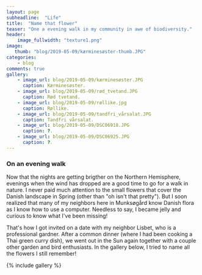 ```yaml
---
layout: page
subheadline:  "Life"
title:  "Name that flower"
teaser: "One a evening walk in my community in awe of biodiversity."
header:
    image_fullwidth: "texture1.png"
image:
   thumb: "blog/2019-05-09/kærminesøster-thumb.JPG"
categories:
    - blog
comments: true
gallery:
    - image_url: blog/2019-05-09/kærminesøster.JPG
      caption: Kærminesøster.
    - image_url: blog/2019-05-09/rød_tvetand.JPG
      caption: Rød tvetand. 
    - image_url: blog/2019-05-09/røllike.jpg
      caption: Røllike.
    - image_url: blog/2019-05-09/tandfri_vårsalat.JPG
      caption: Tandfri vårsalat.
    - image_url: blog/2019-05-09/DSC06918.JPG
      caption: ?.
    - image_url: blog/2019-05-09/DSC06925.JPG
      caption: ?.
---
```


### On an evening walk 
Now that the nights are getting brigther on the Northern Hemisphere, evenings when the wind has dropped are a good time to go for a walk in nature. 
I never paid much attention to the small flowers that cover the Danish landscape in Spring (other than "oh isn't that pretty"). 
But I soon realized that many of my neighbors here in Munksøgård know Danish flora as I know how to use a computer. 
Needless to say, I became jelly and curious to know what I've been missing!

That's how I got invited on a date with my neighbor Lisbet, who is a professional gardner. 
After a common dinner (where I had been cooking a Thai green curry dish), we went out in the Sun again together with a couple other garden and bird enthusiasts. 
In the gallery below, I tried to name all the flowers I still remember!

{% include gallery %}